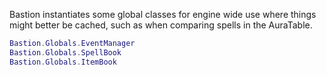 Bastion instantiates some global classes for engine wide use where things might better be cached, such as when comparing spells in the AuraTable. 

```lua
Bastion.Globals.EventManager
Bastion.Globals.SpellBook
Bastion.Globals.ItemBook
```
